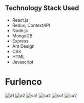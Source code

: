 ## Technology Stack Used
- React.js
- Redux, ContextAPI
- Node.js
- MongoDB
- Express
- Ant Design
- CSS
- HTML
- Javascript
# Furlenco
![a1](https://user-images.githubusercontent.com/87033076/161962237-581e9947-8195-4c50-8e53-1b17bc232d73.png)
![a2](https://user-images.githubusercontent.com/87033076/161962253-1ad2efa0-d41c-4ae7-baff-ca95d8aa4f19.png)
![sa1](https://user-images.githubusercontent.com/87033076/161962257-56008fb6-057d-41bd-9761-3a96501c420a.png)
![sa2](https://user-images.githubusercontent.com/87033076/161962270-ce3bf3ca-b321-423d-a0f7-7666d7a8f746.png)
![su1](https://user-images.githubusercontent.com/87033076/161962282-ab62f2b5-7d3e-4bf0-ac21-ca62c15d4566.png)
![su2](https://user-images.githubusercontent.com/87033076/161962289-72a7579d-a2a5-4ccf-b43b-246d8c2b9aa8.png)
